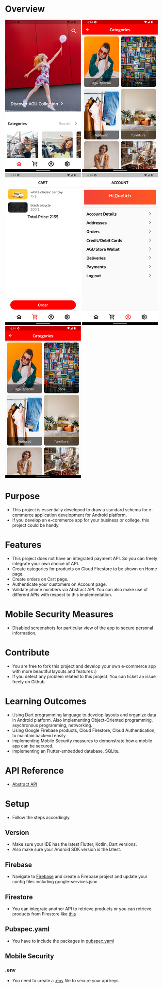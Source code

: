 # Overview

<img src="https://raw.githubusercontent.com/Quelich/overview-agu-store/main/img/Screenshot_1644333250.png?token=GHSAT0AAAAAABQ7CPEMXQV5TFZMU5I74FV6YQL7M7Q" alt="drawing"  height="500" width="250"/>
<img src="https://github.com/Quelich/overview-agu-store/blob/main/img/Screenshot_1644333264.png?raw=true" alt="drawing"  height="500" width="250"/>
<img src="https://github.com/Quelich/overview-agu-store/blob/main/img/Screenshot_1644333277.png?raw=true" alt="drawing"  height="500" width="250"/>
<img src="https://github.com/Quelich/overview-agu-store/blob/main/img/Screenshot_1644333282.png?raw=true" alt="drawing"  height="500" width="250"/>
<img src="https://github.com/Quelich/overview-agu-store/blob/main/img/Screenshot_1644333264.png?raw=true" alt="drawing"  height="500" width="250"/>





# Purpose
- This project is essentially developed to draw a standard schema for e-commerce application development for Android platform.
- If you develop an e-commerce app for your business or college, this project could be handy.


# Features
- This project does not have an integrated payment API. So you can freely integrate your own choice of API.
- Create categories for products on Cloud Firestore to be shown on Home page.
- Create orders on Cart page.
- Authenticate your customers on Account page.
- Validate phone numbers via Abstract API. You can also make use of different APIs with respect to this implementation.
# Mobile Security Measures
- Disabled screenshots for particular view of the app to secure personal information.
# Contribute
- You are free to fork this project and develop your own e-commerce app with more beautiful layouts and features :)
- If you detect any problem related to this project. You can ticket an issue freely on Github.
# Learning Outcomes
- Using Dart programming language to develop layouts and organize data in Android platform. Also implementing Object-Oriented programming, asychronous programming, networking.
- Using Google Firebase products, Cloud Firestore, Cloud Authentication, to maintain backend easily.
- Implementing Mobile Security measures to demonstrate how a mobile app can be secured.
- Implementing an Flutter-embedded database, SQLite.

# API Reference
- [Abstract API](https://www.abstractapi.com/)
# Setup
- Follow the steps accordingly.
## Version
- Make sure your IDE has the latest Flutter, Kotlin, Dart versions.
- Also make sure your Android SDK version is the latest.
## Firebase
- Navigate to [Firebase](https://firebase.google.com/) and create a Firebase project and update your config files including google-services.json
## Firestore
- You can integrate another API to retrieve products or you can retrieve products from Firestore like [this](https://raw.githubusercontent.com/Quelich/overview-agu-store/main/img/firestore-0.png?token=GHSAT0AAAAAABQ7CPEMN2C46NR3BV4CK5P4YQSEEKA)
## Pubspec.yaml
- You have to include the packages in [pubspec.yaml](https://github.com/Quelich/overview-agu-store/blob/main/pubspec.yaml)
## Mobile Security
### .env
- You need to create a [.env](https://raw.githubusercontent.com/Quelich/overview-agu-store/main/img/env-file.png?token=GHSAT0AAAAAABQ7CPEMP5NFFXA53BVZBRBCYQSDZMA) file to secure your api keys.
